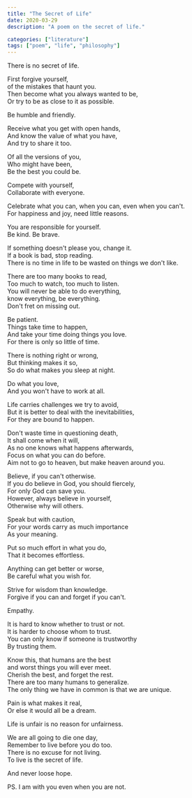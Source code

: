 ```yaml
---
title: "The Secret of Life"
date: 2020-03-29
description: "A poem on the secret of life."

categories: ["literature"]
tags: ["poem", "life", "philosophy"]
---
```


There is no secret of life.

First forgive yourself,\
of the mistakes that haunt you.\
Then become what you always wanted to be,\
Or try to be as close to it as possible.

Be humble and friendly.

Receive what you get with open hands,\
And know the value of what you have,\
And try to share it too.

Of all the versions of you,\
Who might have been,\
Be the best you could be.

Compete with yourself,\
Collaborate with everyone.

Celebrate what you can, when you can, even when you can't.\
For happiness and joy, need little reasons.

You are responsible for yourself.\
Be kind. Be brave.

If something doesn't please you, change it.\
If a book is bad, stop reading.\
There is no time in life to be wasted on things we don't like.

There are too many books to read,\
Too much to watch, too much to listen.\
You will never be able to do everything,\
know everything, be everything.\
Don't fret on missing out.

Be patient.\
Things take time to happen,\
And take your time doing things you love.\
For there is only so little of time.

There is nothing right or wrong,\
But thinking makes it so,\
So do what makes you sleep at night.

Do what you love,\
And you won't have to work at all.

Life carries challenges we try to avoid,\
But it is better to deal with the inevitabilities,\
For they are bound to happen.

Don't waste time in questioning death,\
It shall come when it will,\
As no one knows what happens afterwards,\
Focus on what you can do before.\
Aim not to go to heaven, but make heaven around you.

Believe, if you can't otherwise.\
If you do believe in God, you should fiercely,\
For only God can save you.\
However, always believe in yourself,\
Otherwise why will others.

Speak but with caution,\
For your words carry as much importance\
As your meaning.

Put so much effort in what you do,\
That it becomes effortless.

Anything can get better or worse,\
Be careful what you wish for.

Strive for wisdom than knowledge.\
Forgive if you can and forget if you can't.

Empathy.

It is hard to know whether to trust or not.\
It is harder to choose whom to trust.\
You can only know if someone is trustworthy\
By trusting them.

Know this, that humans are the best\
and worst things you will ever meet.\
Cherish the best, and forget the rest.\
There are too many humans to generalize.\
The only thing we have in common is that we are unique.

Pain is what makes it real,\
Or else it would all be a dream.

Life is unfair is no reason for unfairness.

We are all going to die one day,\
Remember to live before you do too.\
There is no excuse for not living.\
To live is the secret of life.

And never loose hope.

PS. I am with you even when you are not.
